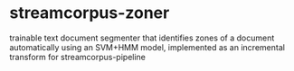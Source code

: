 streamcorpus-zoner
==================

trainable text document segmenter that identifies zones of a document automatically using an SVM+HMM model, implemented as an incremental transform for streamcorpus-pipeline
